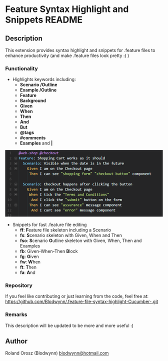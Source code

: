 # Feature Syntax Highlight and Snippets README

## Description

This extension provides syntax highlight and snippets for .feature files to enhance productivity (and make .feature files look pretty :) )

### Functionality
- Highlights keywords including:
  - **Scenario /Outline**
  - **Example /Outline**
  - **Feature**
  - **Background**
  - **Given**
  - **When**
  - **Then**
  - **And**
  - **But**
  - **@tags**
  - **#comments**
  - **Examples** and **|**

![Syntax Highlight screenshot](images/highlight.png "Syntax Highlight")

- Snippets for fast .feature file editing
  - **ff**: **F**eature file skeleton including a Scenario
  - **fs**: **S**cenario skeleton with Given, When and Then
  - **fso**: **S**cenario **O**utline skeleton with Given, When, Then and Examples
  - **fb**: Given-When-Then **B**lock
  - **fg**: **G**iven
  - **fw**: **W**hen
  - **ft**: **T**hen
  - **fa**: **A**nd

### Repository
If you feel like contributing or just learning from the code, feel free at:
https://github.com/Blodwynn/.feature-file-syntax-highlight-Cucumber-.git


### Remarks
This description will be updated to be more and more useful :)

## Author
Roland Orosz (Blodwynn)
blodwynn@hotmail.com

